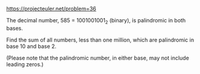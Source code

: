 https://projecteuler.net/problem=36

The decimal number, 585 = 1001001001<sub>2</sub> (binary), is palindromic in both bases.

Find the sum of all numbers, less than one million, which are palindromic in base 10 and base 2.

(Please note that the palindromic number, in either base, may not include leading zeros.)

